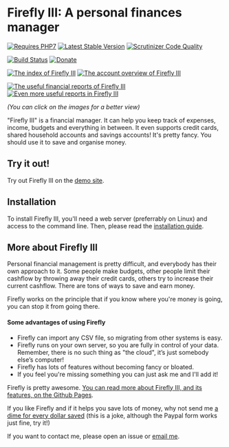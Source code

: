 # Firefly III: A personal finances manager 

[![Requires PHP7](https://img.shields.io/badge/php-7.0-red.svg)](https://secure.php.net/downloads.php#v7.0.4) [![Latest Stable Version](https://poser.pugx.org/grumpydictator/firefly-iii/v/stable)](https://packagist.org/packages/grumpydictator/firefly-iii) [![Scrutinizer Code Quality](https://scrutinizer-ci.com/g/firefly-iii/firefly-iii/badges/quality-score.png?b=master)](https://scrutinizer-ci.com/g/firefly-iii/firefly-iii/?branch=master)

[![Build Status](https://travis-ci.org/JC5/firefly-iii.svg?branch=master)](https://travis-ci.org/JC5/firefly-iii) [![Donate](https://img.shields.io/badge/Donate-PayPal-green.svg)](https://www.paypal.com/cgi-bin/webscr?cmd=_s-xclick&hosted_button_id=44UKUT455HUFA) 

[![The index of Firefly III](https://i.nder.be/hurdhgyg/400)](https://i.nder.be/h2b37243) [![The account overview of Firefly III](https://i.nder.be/hnkfkdpr/400)](https://i.nder.be/hv70pbwc)

[![The useful financial reports of Firefly III](https://i.nder.be/h7sk6nb7/400)](https://i.nder.be/ccn0u2mp) [![Even more useful reports in Firefly III](https://i.nder.be/g237hr35/400)](https://i.nder.be/gm8hbh7z)

_(You can click on the images for a better view)_

"Firefly III" is a financial manager. It can help you keep track of expenses, income, budgets and everything in between. It even supports credit cards, shared  household accounts and savings accounts! It's pretty fancy. You should use it to save and organise money.

## Try it out!

Try out Firefly III on the [demo site](https://firefly-iii.nder.be/).

## Installation

To install Firefly III, you'll need a web server (preferrably on Linux) and access to the command line. Then, please read the [installation guide](https://firefly-iii.github.io/installation-guide/).

## More about Firefly III

Personal financial management is pretty difficult, and everybody has their own approach to it. Some people make budgets, other people limit their cashflow by throwing away their credit cards, others try to increase their current cashflow. There are tons of ways to save and earn money.

Firefly works on the principle that if you know where you're money is going, you can stop it from going there.

#### Some advantages of using Firefly

- Firefly can import any CSV file, so migrating from other systems is easy.
- Firefly runs on your own server, so you are fully in control of your data. Remember, there is no such thing as "the cloud", it’s just somebody else’s computer!
- Firefly has lots of features without becoming fancy or bloated.
- If you feel you're missing something you can just ask me and I'll add it!

Firefly is pretty awesome. [You can read more about Firefly III, and its features, on the Github Pages](https://firefly-iii.github.io/).

If you like Firefly and if it helps you save lots of money, why not send me [a dime for every dollar saved](https://www.paypal.com/cgi-bin/webscr?cmd=_s-xclick&hosted_button_id=44UKUT455HUFA) (this is a joke, although the Paypal form works just fine, try it!)

If you want to contact me, please open an issue or [email me](mailto:thegrumpydictator@gmail.com).
